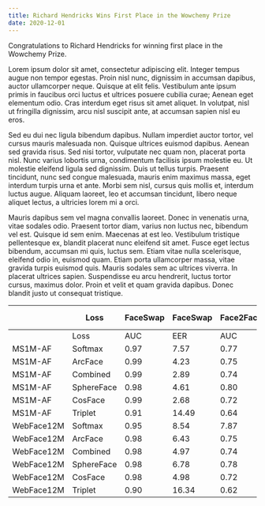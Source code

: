 ```yaml
---
title: Richard Hendricks Wins First Place in the Wowchemy Prize
date: 2020-12-01
---
```


Congratulations to Richard Hendricks for winning first place in the Wowchemy Prize.

<!--more-->

Lorem ipsum dolor sit amet, consectetur adipiscing elit. Integer tempus augue non tempor egestas. Proin nisl nunc, dignissim in accumsan dapibus, auctor ullamcorper neque. Quisque at elit felis. Vestibulum ante ipsum primis in faucibus orci luctus et ultrices posuere cubilia curae; Aenean eget elementum odio. Cras interdum eget risus sit amet aliquet. In volutpat, nisl ut fringilla dignissim, arcu nisl suscipit ante, at accumsan sapien nisl eu eros.

Sed eu dui nec ligula bibendum dapibus. Nullam imperdiet auctor tortor, vel cursus mauris malesuada non. Quisque ultrices euismod dapibus. Aenean sed gravida risus. Sed nisi tortor, vulputate nec quam non, placerat porta nisl. Nunc varius lobortis urna, condimentum facilisis ipsum molestie eu. Ut molestie eleifend ligula sed dignissim. Duis ut tellus turpis. Praesent tincidunt, nunc sed congue malesuada, mauris enim maximus massa, eget interdum turpis urna et ante. Morbi sem nisl, cursus quis mollis et, interdum luctus augue. Aliquam laoreet, leo et accumsan tincidunt, libero neque aliquet lectus, a ultricies lorem mi a orci.

Mauris dapibus sem vel magna convallis laoreet. Donec in venenatis urna, vitae sodales odio. Praesent tortor diam, varius non luctus nec, bibendum vel est. Quisque id sem enim. Maecenas at est leo. Vestibulum tristique pellentesque ex, blandit placerat nunc eleifend sit amet. Fusce eget lectus bibendum, accumsan mi quis, luctus sem. Etiam vitae nulla scelerisque, eleifend odio in, euismod quam. Etiam porta ullamcorper massa, vitae gravida turpis euismod quis. Mauris sodales sem ac ultrices viverra. In placerat ultrices sapien. Suspendisse eu arcu hendrerit, luctus tortor cursus, maximus dolor. Proin et velit et quam gravida dapibus. Donec blandit justo ut consequat tristique.

|            | Loss       | FaceSwap | FaceSwap | Face2Face | Face2Face | FaceShifter | FaceShifter | FaceSwap-K | FaceSwap-K | NeuralTextures | NeuralTextures | Deepfakes | Deepfakes | Celeb-DF | Celeb-DF |
|------------|------------|----------|----------|-----------|-----------|-------------|-------------|------------|------------|----------------|----------------|-----------|-----------|----------|----------|
|            | Loss       | AUC      | EER      | AUC       | EER       | AUC         | EER         | AUC        | EER        | AUC            | EER            | AUC       | EER       | AUC      | EER      |
| MS1M-AF    | Softmax    | 0.97     | 7.57     | 0.77      | 30.34     | 0.92        | 16.29       | 0.99       | 3.97       | 0.52           | 48.37          | 0.93      | 13.56     | 0.94     | 13.22    |
| MS1M-AF    | ArcFace    | 0.99     | 4.23     | 0.75      | 33.03     | 0.96        | 9.50        | 0.99       | 2.40       | 0.50           | 49.53          | 0.94      | 10.70     | 0.96     | 9.07     |
| MS1M-AF    | Combined   | 0.99     | 2.89     | 0.74      | 33.79     | 0.98        | 6.53        | 0.99       | 2.09       | 0.49           | 50.74          | 0.95      | 9.24      | 0.98     | 7.47     |
| MS1M-AF    | SphereFace | 0.98     | 4.61     | 0.80      | 27.61     | 0.96        | 10.99       | 0.98       | 3.50       | 0.52           | 48.72          | 0.95      | 10.67     | 0.95     | 10.63    |
| MS1M-AF    | CosFace    | 0.99     | 2.68     | 0.72      | 35.55     | 0.98        | 5.15        | 0.99       | 2.04       | 0.49           | 51.10          | 0.96      | 8.38      | 0.98     | 7.10     |
| MS1M-AF    | Triplet    | 0.91     | 14.49    | 0.64      | 39.99     | 0.93        | 13.66       | 0.96       | 8.10       | 0.47           | 52.04          | 0.87      | 20.75     | 0.79     | 28.04    |
| WebFace12M | Softmax    | 0.95     | 8.54     | 7.87      | 31.35     | 0.91        | 17.48       | 0.97       | 4.97       | 0.51           | 49.23          | 0.91      | 15.72     | 0.94     | 12.47    |
| WebFace12M | ArcFace    | 0.98     | 6.43     | 0.75      | 34.21     | 0.95        | 10.42       | 0.98       | 3.84       | 0.50           | 50.28          | 0.93      | 13.43     | 0.95     | 10.76    |
| WebFace12M | Combined   | 0.98     | 4.97     | 0.74      | 34.78     | 0.97        | 7.92        | 0.98       | 2.96       | 0.49           | 51.21          | 0.94      | 10.13     | 0.98     | 8.21     |
| WebFace12M | SphereFace | 0.98     | 6.78     | 0.78      | 31.78     | 0.91        | 12.49       | 0.96       | 4.59       | 0.49           | 50.06          | 0.94      | 11.98     | 0.94     | 11.57    |
| WebFace12M | CosFace    | 0.98     | 4.98     | 0.72      | 37.89     | 0.97        | 6.83        | 0.97       | 3.07       | 0.48           | 52.45          | 0.95      | 9.48      | 0.97     | 9.23     |
| WebFace12M | Triplet    | 0.90     | 16.34    | 0.62      | 41.97     | 0.90        | 15.25       | 0.94       | 9.23       | 0.47           | 54.23          | 0.88      | 22.17     | 0.81     | 30.42    |